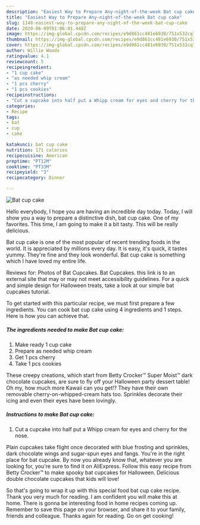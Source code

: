 ```yaml
---
description: "Easiest Way to Prepare Any-night-of-the-week Bat cup cake"
title: "Easiest Way to Prepare Any-night-of-the-week Bat cup cake"
slug: 1148-easiest-way-to-prepare-any-night-of-the-week-bat-cup-cake
date: 2020-06-09T01:06:01.448Z
image: https://img-global.cpcdn.com/recipes/e9d861cc481e6930/751x532cq70/bat-cup-cake-recipe-main-photo.jpg
thumbnail: https://img-global.cpcdn.com/recipes/e9d861cc481e6930/751x532cq70/bat-cup-cake-recipe-main-photo.jpg
cover: https://img-global.cpcdn.com/recipes/e9d861cc481e6930/751x532cq70/bat-cup-cake-recipe-main-photo.jpg
author: Willie Woods
ratingvalue: 4.1
reviewcount: 5
recipeingredient:
- "1 cup cake"
- "as needed whip cream"
- "1 pcs cherry"
- "1 pcs cookies"
recipeinstructions:
- "Cut a cupcake into half put a Whipp cream for eyes and cherry for the nose."
categories:
- Recipe
tags:
- bat
- cup
- cake

katakunci: bat cup cake 
nutrition: 171 calories
recipecuisine: American
preptime: "PT12M"
cooktime: "PT33M"
recipeyield: "3"
recipecategory: Dinner

---
```



![Bat cup cake](https://img-global.cpcdn.com/recipes/e9d861cc481e6930/751x532cq70/bat-cup-cake-recipe-main-photo.jpg)

Hello everybody, I hope you are having an incredible day today. Today, I will show you a way to prepare a distinctive dish, bat cup cake. One of my favorites. This time, I am going to make it a bit tasty. This will be really delicious.

Bat cup cake is one of the most popular of recent trending foods in the world. It is appreciated by millions every day. It is easy, it's quick, it tastes yummy. They're fine and they look wonderful. Bat cup cake is something which I have loved my entire life.

Reviews for: Photos of Bat Cupcakes. Bat Cupcakes. this link is to an external site that may or may not meet accessibility guidelines. For a quick and simple design for Halloween treats, take a look at our simple bat cupcakes tutorial.


To get started with this particular recipe, we must first prepare a few ingredients. You can cook bat cup cake using 4 ingredients and 1 steps. Here is how you can achieve that.

<!--inarticleads1-->

##### The ingredients needed to make Bat cup cake:

1. Make ready 1 cup cake
1. Prepare as needed whip cream
1. Get 1 pcs cherry
1. Take 1 pcs cookies


These creepy creations, which start from Betty Crocker™ Super Moist™ dark chocolate cupcakes, are sure to fly off your Halloween party dessert table! Oh my, how much more Kawaii can you get!? They have their own removable cherry-on-whipped-cream hats too. Sprinkles decorate their icing and even their eyes have been lovingly. 

<!--inarticleads2-->

##### Instructions to make Bat cup cake:

1. Cut a cupcake into half put a Whipp cream for eyes and cherry for the nose.


Plain cupcakes take flight once decorated with blue frosting and sprinkles, dark chocolate wings and sugar-spun eyes and fangs. You&#39;re in the right place for bat cupcake. By now you already know that, whatever you are looking for, you&#39;re sure to find it on AliExpress. Follow this easy recipe from Betty Crocker™ to make spooky bat cupcakes for Halloween. Delicious double chocolate cupcakes that kids will love! 

So that's going to wrap it up with this special food bat cup cake recipe. Thank you very much for reading. I am confident you will make this at home. There is gonna be interesting food in home recipes coming up. Remember to save this page on your browser, and share it to your family, friends and colleague. Thanks again for reading. Go on get cooking!
